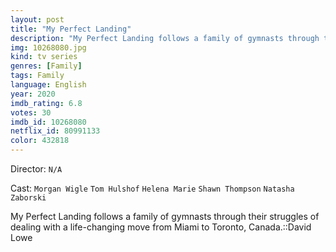 ```yaml
---
layout: post
title: "My Perfect Landing"
description: "My Perfect Landing follows a family of gymnasts through their struggles of dealing with a life-changing move from Miami to Toronto, Canada.::David Lowe.."
img: 10268080.jpg
kind: tv series
genres: [Family]
tags: Family 
language: English
year: 2020
imdb_rating: 6.8
votes: 30
imdb_id: 10268080
netflix_id: 80991133
color: 432818
---
```

Director: `N/A`  

Cast: `Morgan Wigle` `Tom Hulshof` `Helena Marie` `Shawn Thompson` `Natasha Zaborski` 

My Perfect Landing follows a family of gymnasts through their struggles of dealing with a life-changing move from Miami to Toronto, Canada.::David Lowe